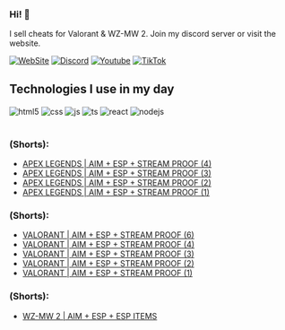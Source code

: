 ### Hi! 👋

I sell cheats for Valorant & WZ-MW 2.
Join my discord server or visit the website.




[![WebSite](https://img.shields.io/badge/website-000000?style=for-the-badge&logo=About.me&logoColor=white)](https://ycheats-inicio.glitch.me/)
[![Discord](https://img.shields.io/badge/Discord-7289DA?style=for-the-badge&logo=discord&logoColor=white)](https://discord.com/invite/7SheNAt2H6)
[![Youtube](https://img.shields.io/badge/YouTube-FF0000?style=for-the-badge&logo=youtube&logoColor=white)](https://www.youtube.com/@ycheats8155)
[![TikTok](https://img.shields.io/badge/TikTok-000000?style=for-the-badge&logo=tiktok&logoColor=white)](https://www.tiktok.com/@ycheats) 
<!-- [![Instagram](https://img.shields.io/badge/Instagram-E4405F?style=for-the-badge&logo=instagram&logoColor=white)](LINK_AQUI) -->
<!-- [![Twitch](https://img.shields.io/badge/Twitch-9146FF?style=for-the-badge&logo=twitch&logoColor=white)](LINK_AQUI) -->

<!-- ![Fraga GitHub stats](https://github-readme-stats.vercel.app/api?username=devfraga&show_icons=true&theme=dracula&count_private=true) -->

## Technologies I use in my day

<div style="display: inline_block">
  <img align="center" alt="html5" src="https://img.shields.io/badge/HTML5-E34F26?style=for-the-badge&logo=html5&logoColor=white" />
  <img align="center" alt="css" src="https://img.shields.io/badge/CSS3-1572B6?style=for-the-badge&logo=css3&logoColor=white" />
  <img align="center" alt="js" src="https://img.shields.io/badge/JavaScript-F7DF1E?style=for-the-badge&logo=javascript&logoColor=black" />
  <img align="center" alt="ts" src="https://img.shields.io/badge/TypeScript-007ACC?style=for-the-badge&logo=typescript&logoColor=white" />
  <img align="center" alt="react" src="https://img.shields.io/badge/React-20232A?style=for-the-badge&logo=react&logoColor=61DAFB" />
  <img align="center" alt="nodejs" src="https://img.shields.io/badge/Node.js-43853D?style=for-the-badge&logo=node.js&logoColor=white" />
</div><br/>

<!-- Apaixonado por tecnologia, educação e por mudar a vida das pessoas através da programação. -->


### (Shorts):
- [APEX LEGENDS | AIM + ESP + STREAM PROOF (4)](https://www.youtube.com/shorts/amNjx9Ndh78)<br/>
- [APEX LEGENDS | AIM + ESP + STREAM PROOF (3)](https://www.youtube.com/shorts/UeFG_C0yTE0)<br/>
- [APEX LEGENDS | AIM + ESP + STREAM PROOF (2)](https://www.youtube.com/shorts/Pjl3Zz8D734)<br/>
- [APEX LEGENDS | AIM + ESP + STREAM PROOF (1)](https://www.youtube.com/shorts/lfQWZoIakOM)<br/>

### (Shorts):
- [VALORANT | AIM + ESP + STREAM PROOF (6)](https://www.youtube.com/shorts/KEFgHfDFYCQ)<br/>
- [VALORANT | AIM + ESP + STREAM PROOF (4)](https://www.youtube.com/shorts/s-ZJIBs2CdM)<br/>
- [VALORANT | AIM + ESP + STREAM PROOF (3)](https://www.youtube.com/shorts/afzPOcQCoo4)<br/>
- [VALORANT | AIM + ESP + STREAM PROOF (2)](https://www.youtube.com/shorts/7uzgXFeb36o)<br/>
- [VALORANT | AIM + ESP + STREAM PROOF (1)](https://www.youtube.com/shorts/QE39_uBehoo)<br/>


### (Shorts):
- [WZ-MW 2 | AIM + ESP + ESP ITEMS](https://www.youtube.com/shorts/cVbRCMWX3as)<br/>



<!--
**YCheats/YCheats** is a ✨ _special_ ✨ repository because its `README.md` (this file) appears on your GitHub profile.

Here are some ideas to get you started:

- 🔭 I’m currently working on ...
- 🌱 I’m currently learning ...
- 👯 I’m looking to collaborate on ...
- 🤔 I’m looking for help with ...
- 💬 Ask me about ...
- 📫 How to reach me: ...
- 😄 Pronouns: ...
- ⚡ Fun fact: ...
-->
